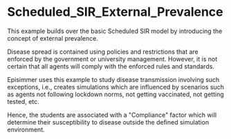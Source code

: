 # Scheduled_SIR_External_Prevalence
This example builds over the basic Scheduled SIR model by introducing the concept of external prevalence.

Disease spread is contained using policies and restrictions that are enforced by the government or university management. However, it is not certain that all agents will comply with the enforced rules and standards.

Episimmer uses this example to study disease transmission involving such exceptions, i.e., creates simulations which are influenced by scenarios such as agents not following lockdown norms, not getting vaccinated, not getting tested, etc.

Hence, the students are associated with a "Compliance" factor which will determine their susceptibility to disease outside the defined simulation environment.
